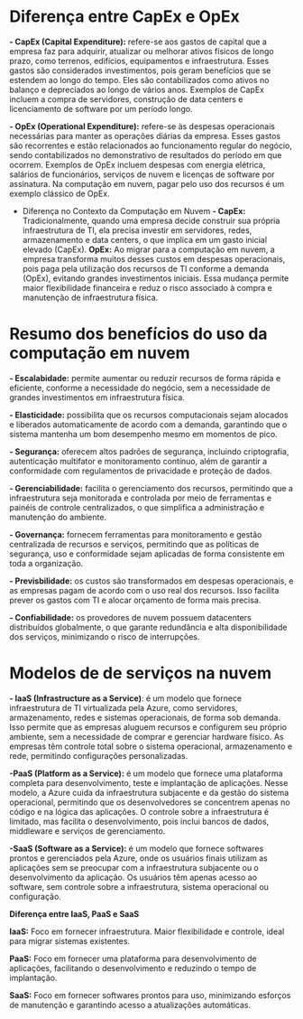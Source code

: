 # Diferença entre CapEx e OpEx

**- CapEx (Capital Expenditure):** refere-se aos gastos de capital que a empresa faz para adquirir, atualizar ou melhorar ativos físicos de longo prazo, como terrenos, edifícios, equipamentos e infraestrutura. Esses gastos são considerados investimentos, pois geram benefícios que se estendem ao longo do tempo. Eles são contabilizados como ativos no balanço e depreciados ao longo de vários anos. Exemplos de CapEx incluem a compra de servidores, construção de data centers e licenciamento de software por um período longo.

**- OpEx (Operational Expenditure):** refere-se às despesas operacionais necessárias para manter as operações diárias da empresa. Esses gastos são recorrentes e estão relacionados ao funcionamento regular do negócio, sendo contabilizados no demonstrativo de resultados do período em que ocorrem. Exemplos de OpEx incluem despesas com energia elétrica, salários de funcionários, serviços de nuvem e licenças de software por assinatura. Na computação em nuvem, pagar pelo uso dos recursos é um exemplo clássico de OpEx.

- Diferença no Contexto da Computação em Nuvem
**- CapEx:** Tradicionalmente, quando uma empresa decide construir sua própria infraestrutura de TI, ela precisa investir em servidores, redes, armazenamento e data centers, o que implica em um gasto inicial elevado (CapEx).
**OpEx:** Ao migrar para a computação em nuvem, a empresa transforma muitos desses custos em despesas operacionais, pois paga pela utilização dos recursos de TI conforme a demanda (OpEx), evitando grandes investimentos iniciais.
Essa mudança permite maior flexibilidade financeira e reduz o risco associado à compra e manutenção de infraestrutura física.

# Resumo dos benefícios do uso da computação em nuvem

**- Escalabidade:** permite aumentar ou reduzir recursos de forma rápida e eficiente, conforme a necessidade do negócio, sem a necessidade de grandes investimentos em infraestrutura física.

**- Elasticidade:** possibilita que os recursos computacionais sejam alocados e liberados automaticamente de acordo com a demanda, garantindo que o sistema mantenha um bom desempenho mesmo em momentos de pico.

**- Segurança:** oferecem altos padrões de segurança, incluindo criptografia, autenticação multifator e monitoramento contínuo, além de garantir a conformidade com regulamentos de privacidade e proteção de dados.

**- Gerenciabilidade:** facilita o gerenciamento dos recursos, permitindo que a infraestrutura seja monitorada e controlada por meio de ferramentas e painéis de controle centralizados, o que simplifica a administração e manutenção do ambiente.

**- Governança:** fornecem ferramentas para monitoramento e gestão centralizada de recursos e serviços, permitindo que as políticas de segurança, uso e conformidade sejam aplicadas de forma consistente em toda a organização.

**- Previsbilidade:** os custos são transformados em despesas operacionais, e as empresas pagam de acordo com o uso real dos recursos. Isso facilita prever os gastos com TI e alocar orçamento de forma mais precisa.

**- Confiabilidade:** os provedores de nuvem possuem datacenters distribuídos globalmente, o que garante redundância e alta disponibilidade dos serviços, minimizando o risco de interrupções.

# Modelos de de serviços na nuvem
**- IaaS (Infrastructure as a Service)**: é um modelo que fornece infraestrutura de TI virtualizada pela Azure, como servidores, armazenamento, redes e sistemas operacionais, de forma sob demanda. Isso permite que as empresas aluguem recursos e configurem seu próprio ambiente, sem a necessidade de comprar e gerenciar hardware físico. As empresas têm controle total sobre o sistema operacional, armazenamento e rede, permitindo configurações personalizadas.

**-PaaS (Platform as a Service):** é um modelo que fornece uma plataforma completa para desenvolvimento, teste e implantação de aplicações. Nesse modelo, a Azure cuida da infraestrutura subjacente e da gestão do sistema operacional, permitindo que os desenvolvedores se concentrem apenas no código e na lógica das aplicações. O controle sobre a infraestrutura é limitado, mas facilita o desenvolvimento, pois inclui bancos de dados, middleware e serviços de gerenciamento.

**-SaaS (Software as a Service):** é um modelo que fornece softwares prontos e gerenciados pela Azure, onde os usuários finais utilizam as aplicações sem se preocupar com a infraestrutura subjacente ou o desenvolvimento da aplicação. Os usuários têm apenas acesso ao software, sem controle sobre a infraestrutura, sistema operacional ou configuração.

**Diferença entre IaaS, PaaS e SaaS**

**IaaS:** Foco em fornecer infraestrutura. Maior flexibilidade e controle, ideal para migrar sistemas existentes.

**PaaS:** Foco em fornecer uma plataforma para desenvolvimento de aplicações, facilitando o desenvolvimento e reduzindo o tempo de implantação.

**SaaS:** Foco em fornecer softwares prontos para uso, minimizando esforços de manutenção e garantindo acesso a atualizações automáticas.

